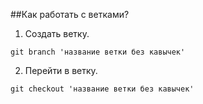 ##Как работать с ветками?
1. Создать ветку.
```
git branch 'название ветки без кавычек'
```
2. Перейти в ветку.
```
git checkout 'название ветки без кавычек'
```